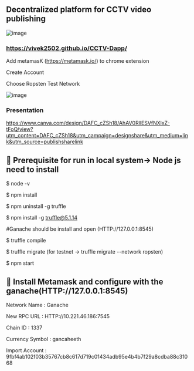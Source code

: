 ## Decentralized platform for CCTV video publishing

![image](https://user-images.githubusercontent.com/42957988/177503664-987c2b02-5dfc-4b08-82bf-445e23b1166f.png)

### https://vivek2502.github.io/CCTV-Dapp/

Add metamasK (https://metamask.io/) to chrome extension

Create Account

Choose Ropsten Test Network

![image](https://user-images.githubusercontent.com/42957988/179729457-147b9e11-8c1e-4ede-bc09-f5a90430c3ac.png)

### Presentation

https://www.canva.com/design/DAFC_cZSh18/AhAV0RllESVfNXlxZ-tFoQ/view?utm_content=DAFC_cZSh18&utm_campaign=designshare&utm_medium=link&utm_source=publishsharelink

## 🔧 Prerequisite for run in local system-> Node js need to install

  $ node -v
  
  $ npm install
  
  $ npm uninstall -g truffle
  
  $ npm install -g truffle@5.1.14
  
  #Ganache should be install and open (HTTP://127.0.0.1:8545)
  
  $ truffle compile
  
  $ truffle migrate (for testnet -> truffle migrate --network ropsten)
  
  $ npm start
  
## 🔧 Install Metamask and configure with the ganache(HTTP://127.0.0.1:8545)

Network Name : Ganache

New RPC URL : HTTP://10.221.46.186:7545

Chain ID : 1337

Currency Symbol : gancaheeth

Import Account : 9fbf4ab102f03b35767cb8c617d719c01434adb95e4b4b7f29a8cdba88c31068

